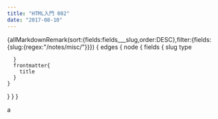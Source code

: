 ```yaml
---
title: "HTML入門 002"
date: "2017-08-10"
---
```


{allMarkdownRemark(sort:{fields:fields\_\_\_slug,order:DESC},filter:{fields:{slug:{regex:"/notes/misc/"}}}) {
edges {
node {
fields {
slug
type

      }
      frontmatter{
        title
      }
    }

}
}
}

a
